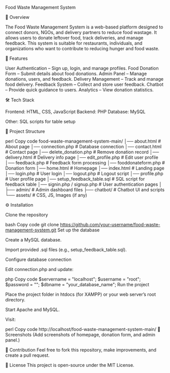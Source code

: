 Food Waste Management System

📌 Overview

The Food Waste Management System is a web-based platform designed to connect donors, NGOs, and delivery partners to reduce food wastage. It allows users to donate leftover food, track deliveries, and manage feedback. This system is suitable for restaurants, individuals, and organizations who want to contribute to reducing hunger and food waste.

🚀 Features

User Authentication – Sign up, login, and manage profiles.
Food Donation Form – Submit details about food donations.
Admin Panel – Manage donations, users, and feedback.
Delivery Management – Track and manage food delivery.
Feedback System – Collect and store user feedback.
Chatbot – Provide quick guidance to users.
Analytics – View donation statistics.

🛠️ Tech Stack

Frontend: HTML, CSS, JavaScript
Backend: PHP
Database: MySQL

Other: SQL scripts for table setup

📂 Project Structure

perl
Copy code
food-waste-management-system-main/
│── about.html                # About page
│── connection.php            # Database connection
│── contact.html              # Contact page
│── delete_donation.php       # Remove donation record
│── delivery.html             # Delivery info page
│── edit_profile.php          # Edit user profile
│── feedback.php              # Feedback form processing
│── fooddonateform.php        # Donation form
│── home.html                 # Homepage
│── index.html                # Landing page
│── login.php                 # User login
│── logout.php                # Logout script
│── profile.php               # User profile page
│── setup_feedback_table.sql  # SQL script for feedback table
│── signin.php / signup.php   # User authentication pages
│
├── admin/                    # Admin dashboard files
├── chatbot/                  # Chatbot UI and scripts
└── assets/                   # CSS, JS, Images (if any)

⚙️ Installation

Clone the repository

bash
Copy code
git clone https://github.com/your-username/food-waste-management-system.git
Set up the database

Create a MySQL database.

Import provided .sql files (e.g., setup_feedback_table.sql).

Configure database connection

Edit connection.php and update:

php
Copy code
$servername = "localhost";
$username = "root";
$password = "";
$dbname = "your_database_name";
Run the project

Place the project folder in htdocs (for XAMPP) or your web server’s root directory.

Start Apache and MySQL.

Visit:

perl
Copy code
http://localhost/food-waste-management-system-main/
📸 Screenshots
(Add screenshots of homepage, donation form, and admin panel.)

🤝 Contribution
Feel free to fork this repository, make improvements, and create a pull request.

📜 License
This project is open-source under the MIT License.
